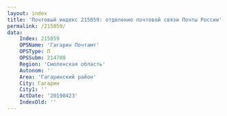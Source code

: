 ```yaml
---
layout: index
title: 'Почтовый индекс 215059: отделение почтовой связи Почты России'
permalink: /215059/
data:
    Index: 215059
    OPSName: 'Гагарин Почтамт'
    OPSType: П
    OPSSubm: 214700
    Region: 'Смоленская область'
    Autonom: ''
    Area: 'Гагаринский район'
    City: Гагарин
    City1: ''
    ActDate: '20190423'
    IndexOld: ''
---
```

